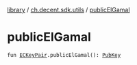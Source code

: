 [library](../index.md) / [ch.decent.sdk.utils](index.md) / [publicElGamal](./public-el-gamal.md)

# publicElGamal

`fun `[`ECKeyPair`](../ch.decent.sdk.crypto/-e-c-key-pair/index.md)`.publicElGamal(): `[`PubKey`](../ch.decent.sdk.model/-pub-key/index.md)